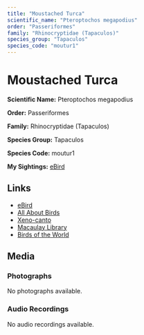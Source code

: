 ```yaml
---
title: "Moustached Turca"
scientific_name: "Pteroptochos megapodius"
order: "Passeriformes"
family: "Rhinocryptidae (Tapaculos)"
species_group: "Tapaculos"
species_code: "moutur1"
---
```


# Moustached Turca

**Scientific Name:** Pteroptochos megapodius

**Order:** Passeriformes

**Family:** Rhinocryptidae (Tapaculos)

**Species Group:** Tapaculos

**Species Code:** moutur1

**My Sightings:** [eBird](https://ebird.org/lifelist?r=world&time=life&spp=moutur1)

## Links
* [eBird](https://ebird.org/species/moutur1) 
* [All About Birds](https://www.allaboutbirds.org/guide/moutur1) 
* [Xeno-canto](https://www.xeno-canto.org/species/moutur1) 
* [Macaulay Library](https://search.macaulaylibrary.org/catalog?taxonCode=moutur1&sort=rating_rank_desc)
* [Birds of the World](https://birdsoftheworld.org/bow/species/moutur1)

## Media
### Photographs
No photographs available.

### Audio Recordings
No audio recordings available.
